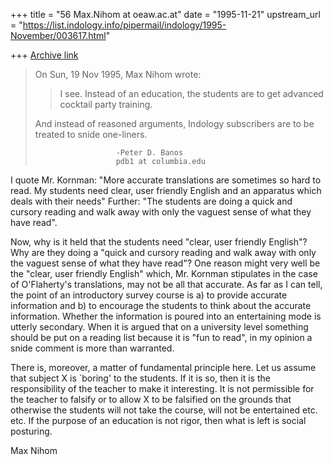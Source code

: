 +++
title = "56 Max.Nihom at oeaw.ac.at"
date = "1995-11-21"
upstream_url = "https://list.indology.info/pipermail/indology/1995-November/003617.html"

+++
[Archive link](https://list.indology.info/pipermail/indology/1995-November/003617.html)

>On Sun, 19 Nov 1995, Max Nihom wrote:
> 
>> I see. Instead of an education, the students are to get advanced cocktail 
>> party training. 
>
>And instead of reasoned arguments, Indology subscribers are to be treated 
>to snide one-liners.
>
>						-Peter D. Banos
>						pdb1 at columbia.edu
> 
>


I quote Mr. Kornman: "More accurate translations are sometimes so hard to 
read. My students need clear, user friendly English and an apparatus which 
deals with their needs" Further: "The students are doing a quick and cursory 
reading and walk away with only the vaguest sense of what they have read".

Now, why is it held that the students need "clear, user friendly English"? 
Why are they doing a "quick and cursory reading and walk away with only the 
vaguest sense of what they have read"? One reason might very well be the 
"clear, user friendly English" which, Mr. Kornman stipulates in the case of 
O'Flaherty's translations, may not be all that accurate. As far as I can 
tell, the point of an introductory survey course is a) to provide accurate 
information and b) to encourage the students to think about the accurate 
information. Whether the information is poured into an entertaining mode is 
utterly secondary. When it is argued that on a university level something 
should be put on a reading list because it is "fun to read", in my opinion a 
snide comment is more than warranted.

There is, moreover, a matter of fundamental principle here. Let us assume 
that subject X is `boring' to the students. If it is so, then it is the 
responsibility of the teacher to make it interesting. It is not permissible 
for the teacher to falsify or to allow X to be falsified on the grounds that 
otherwise the students will not take the course, will not be entertained 
etc. etc. If the purpose of an education is not rigor, then what is left is 
social posturing. 


Max Nihom






